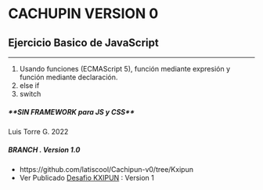 # CACHUPIN VERSION 0

<h2>Ejercicio Basico de JavaScript</h2>
<hr>
<ol>
<li>Usando funciones (ECMAScript 5), función mediante expresión y función mediante declaración.</li>
<li>else if</li>
<li>switch</li>
</ol>

<h5>**SIN FRAMEWORK para JS y CSS**</h5>

Luis Torre G. 2022

<h5>BRANCH . Version 1.0</h5>
<ul>
<li>https://github.com/latiscool/Cachipun-v0/tree/Kxipun</li>
<li>Ver Publicado  <a href="https://latiscool.github.io/Cachipun-v0/">Desafio KXIPUN</a> : Version 1<br></li>
  </ul>
 
